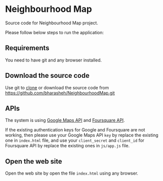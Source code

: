 # Neighbourhood Map

Source code for Neighbourhood Map project.

Please follow below steps to run the application:

## Requirements

You need to have git and any browser installed.

## Download the source code

Use git to [clone](https://services.github.com/on-demand/github-cli/clone-repo-cli) or download the source code from https://github.com/bharasheh/NeighbourhoodMap.git

## APIs

The system is using [Google Maps API](https://maps.googleapis.com/) and [Foursquare API](https://developer.foursquare.com/).

If the existing authentication keys for Google and Foursquare are not working, then please use your Google Maps API ```key``` by replace the existing one in ```index.html``` file, and use your ```client_secret``` and ```client_id``` for Foursquare API by replace the existing ones in ```js/app.js``` file.

## Open the web site
Open the web site by open the file ```index.html``` using any browser.
